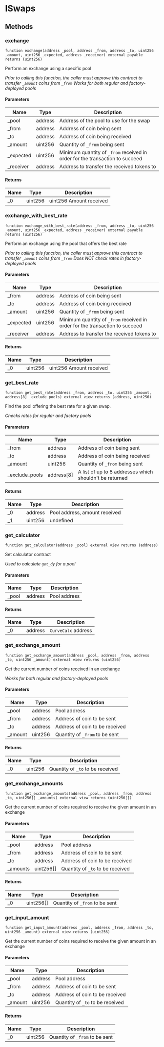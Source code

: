 # ISwaps









## Methods

### exchange

```solidity
function exchange(address _pool, address _from, address _to, uint256 _amount, uint256 _expected, address _receiver) external payable returns (uint256)
```

Perform an exchange using a specific pool

*Prior to calling this function, the caller must approve        this contract to transfer `_amount` coins from `_from`        Works for both regular and factory-deployed pools*

#### Parameters

| Name | Type | Description |
|---|---|---|
| _pool | address | Address of the pool to use for the swap
| _from | address | Address of coin being sent
| _to | address | Address of coin being received
| _amount | uint256 | Quantity of `_from` being sent
| _expected | uint256 | Minimum quantity of `_from` received        in order for the transaction to succeed
| _receiver | address | Address to transfer the received tokens to

#### Returns

| Name | Type | Description |
|---|---|---|
| _0 | uint256 | uint256 Amount received

### exchange_with_best_rate

```solidity
function exchange_with_best_rate(address _from, address _to, uint256 _amount, uint256 _expected, address _receiver) external payable returns (uint256)
```

Perform an exchange using the pool that offers the best rate

*Prior to calling this function, the caller must approve        this contract to transfer `_amount` coins from `_from`        Does NOT check rates in factory-deployed pools*

#### Parameters

| Name | Type | Description |
|---|---|---|
| _from | address | Address of coin being sent
| _to | address | Address of coin being received
| _amount | uint256 | Quantity of `_from` being sent
| _expected | uint256 | Minimum quantity of `_from` received        in order for the transaction to succeed
| _receiver | address | Address to transfer the received tokens to

#### Returns

| Name | Type | Description |
|---|---|---|
| _0 | uint256 | uint256 Amount received

### get_best_rate

```solidity
function get_best_rate(address _from, address _to, uint256 _amount, address[8] _exclude_pools) external view returns (address, uint256)
```

Find the pool offering the best rate for a given swap.

*Checks rates for regular and factory pools*

#### Parameters

| Name | Type | Description |
|---|---|---|
| _from | address | Address of coin being sent
| _to | address | Address of coin being received
| _amount | uint256 | Quantity of `_from` being sent
| _exclude_pools | address[8] | A list of up to 8 addresses which shouldn&#39;t be returned

#### Returns

| Name | Type | Description |
|---|---|---|
| _0 | address | Pool address, amount received
| _1 | uint256 | undefined

### get_calculator

```solidity
function get_calculator(address _pool) external view returns (address)
```

Set calculator contract

*Used to calculate `get_dy` for a pool*

#### Parameters

| Name | Type | Description |
|---|---|---|
| _pool | address | Pool address

#### Returns

| Name | Type | Description |
|---|---|---|
| _0 | address | `CurveCalc` address

### get_exchange_amount

```solidity
function get_exchange_amount(address _pool, address _from, address _to, uint256 _amount) external view returns (uint256)
```

Get the current number of coins received in an exchange

*Works for both regular and factory-deployed pools*

#### Parameters

| Name | Type | Description |
|---|---|---|
| _pool | address | Pool address
| _from | address | Address of coin to be sent
| _to | address | Address of coin to be received
| _amount | uint256 | Quantity of `_from` to be sent

#### Returns

| Name | Type | Description |
|---|---|---|
| _0 | uint256 | Quantity of `_to` to be received

### get_exchange_amounts

```solidity
function get_exchange_amounts(address _pool, address _from, address _to, uint256[] _amounts) external view returns (uint256[])
```

Get the current number of coins required to receive the given amount in an exchange



#### Parameters

| Name | Type | Description |
|---|---|---|
| _pool | address | Pool address
| _from | address | Address of coin to be sent
| _to | address | Address of coin to be received
| _amounts | uint256[] | Quantity of `_to` to be received

#### Returns

| Name | Type | Description |
|---|---|---|
| _0 | uint256[] | Quantity of `_from` to be sent

### get_input_amount

```solidity
function get_input_amount(address _pool, address _from, address _to, uint256 _amount) external view returns (uint256)
```

Get the current number of coins required to receive the given amount in an exchange



#### Parameters

| Name | Type | Description |
|---|---|---|
| _pool | address | Pool address
| _from | address | Address of coin to be sent
| _to | address | Address of coin to be received
| _amount | uint256 | Quantity of `_to` to be received

#### Returns

| Name | Type | Description |
|---|---|---|
| _0 | uint256 | Quantity of `_from` to be sent




